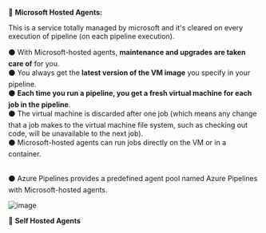 🔹 **Microsoft Hosted Agents:** <br/>

This is a service totally managed by microsoft and it's cleared on every execution of pipeline (on each pipeline execution). <br/>  

⚫ With Microsoft-hosted agents, **maintenance and upgrades are taken care of** for you. <br/>
⚫ You always get the **latest version of the VM image** you specify in your pipeline.<br/>
⚫ **Each time you run a pipeline, you get a fresh virtual machine for each job in the pipeline**. <br/>
⚫ The virtual machine is discarded after one job (which means any change that a job makes to the virtual machine file system, such as checking out code, will be unavailable to the next job). <br/>
⚫ Microsoft-hosted agents can run jobs directly on the VM or in a container. <br/> <br/>

⚫ Azure Pipelines provides a predefined agent pool named Azure Pipelines with Microsoft-hosted agents. <br/>

![image](https://github.com/user-attachments/assets/68b83358-4a66-4044-a5e5-1e8421c033c9) <br/>

🔸 **Self Hosted Agents** <br/>
